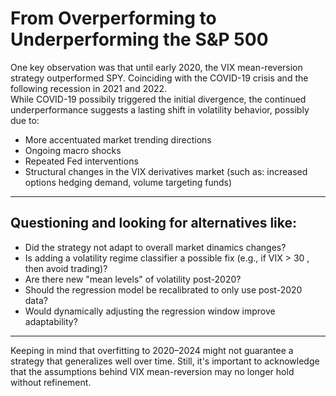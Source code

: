 # From Overperforming to Underperforming the S&P 500

One key observation was that until early 2020, the VIX mean-reversion strategy outperformed SPY. Coinciding with the COVID-19 crisis and the following recession in 2021 and 2022.  
While COVID-19 possibily triggered the initial divergence, the continued underperformance suggests a lasting shift in volatility behavior, possibly due to:

- More accentuated market trending directions  
- Ongoing macro shocks  
- Repeated Fed interventions  
- Structural changes in the VIX derivatives market (such as: increased options hedging demand, volume targeting funds)

---

## Questioning and looking for alternatives like:

- Did the strategy not adapt to overall market dinamics changes?  
- Is adding a volatility regime classifier a possible fix (e.g., if VIX > 30 , then avoid trading)?  
- Are there new "mean levels" of volatility post-2020?  
- Should the regression model be recalibrated to only use post-2020 data?  
- Would dynamically adjusting the regression window improve adaptability?

---

Keeping in mind that overfitting to 2020–2024 might not guarantee a strategy that generalizes well over time. Still, it's important to acknowledge that the assumptions behind VIX mean-reversion may no longer hold without refinement.
